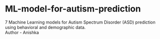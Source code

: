 # ML-model-for-autism-prediction
7 Machine Learning models for Autism Spectrum Disorder (ASD) prediction using behavioral and demographic data.
<br>
Author - Anishka
